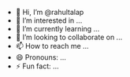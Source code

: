 - 👋 Hi, I’m @rahultalap
- 👀 I’m interested in ...
- 🌱 I’m currently learning ...
- 💞️ I’m looking to collaborate on ...
- 📫 How to reach me ...
- 😄 Pronouns: ...
- ⚡ Fun fact: ...

<!---
rahultalap/rahultalap is a ✨ special ✨ repository because its `README.md` (this file) appears on your GitHub profile.
You can click the Preview link to take a look at your changes.
--->
